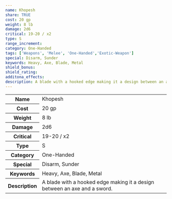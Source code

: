 ```yaml
---
name: Khopesh
share: TRUE
cost: 20 gp
weight: 8 lb
damage: 2d6
critical: 19-20 / x2
type: S
range_increment: 
category: One-Handed
tags: ['Weapons', 'Melee', 'One-Handed','Exotic-Weapon']
special: Disarm, Sunder
keywords: Heavy, Axe, Blade, Metal
shield_bonus: 
shield_rating: 
additona_effects: 
description: A blade with a hooked edge making it a design between an axe and a sword.
---
```

<p><span style="overflow-x: auto;"><table><tbody><tr><th>Name</th><td>Khopesh</td></tr><tr><th>Cost</th><td>20 gp</td></tr><tr><th>Weight</th><td>8 lb</td></tr><tr><th>Damage</th><td>2d6</td></tr><tr><th>Critical</th><td>19-20 / x2</td></tr><tr><th>Type</th><td>S</td></tr><tr><th>Category</th><td>One-Handed</td></tr><tr><th>Special</th><td>Disarm, Sunder</td></tr><tr><th>Keywords</th><td>Heavy, Axe, Blade, Metal</td></tr><tr><th>Description</th><td>A blade with a hooked edge making it a design between an axe and a sword.</td></tr></tbody></table></span></p>